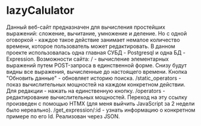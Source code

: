 # lazyCalulator
Данный веб-сайт предназначен для вычисления простейших выражений: сложение, вычитание, умножение и деление. Но с одной оговоркой - каждое такое действие занимает немалое количество времени, которое пользователь может редактировать.
В данном проекте использовалась одна главная СУБД - Postgresql и одна БД - Expression.
Возможности сайта:
/ - вычисление элементарных выражений путем POST-запроса в единственной форме. Снизу будут видны все выражения, вычисленные до настоящего времени. Кнопка "Обновить данные" - обновляет историю поиска.
/static_operators - показ вычислительных мощностей на каждом конкретном действии. Для редакции - нажать на единственную кнопку.
/operators - редактирование вычислительных мощностей. Переход на эту ссылку произведен с помощью HTMX (для меня выйчить JavaScript за 2 недели было нереально).
/get_expression/:id - узнать информацию о конкретном примере по его Id. Реализован через JSON.
